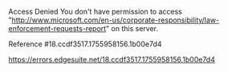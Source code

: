 Access Denied
You don't have permission to access "http://www.microsoft.com/en-us/corporate-responsibility/law-enforcement-requests-report" on this server.

Reference #18.ccdf3517.1755958156.1b00e7d4

https://errors.edgesuite.net/18.ccdf3517.1755958156.1b00e7d4